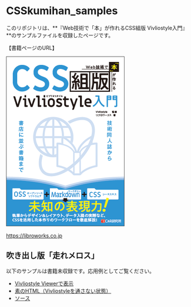 # CSSkumihan_samples
このリポジトリは、**『Web技術で「本」が作れるCSS組版 Vivliostyle入門』**のサンプルファイルを収録したページです。

【書籍ページのURL】

![book cover](bookimage.png)


https://libroworks.co.jp

## 吹き出し版「走れメロス」
以下のサンプルは書籍未収録です。応用例としてご覧ください。

- [Vivliostyle Viewerで表示](https://vivliostyle.org/viewer/#src=https://libroworks.github.io/CSSkumihan_samples/samples/melos/sample5_x_Melos.html)
- [素のHTML（Vivliostyleを通さない状態）](https://libroworks.github.io/CSSkumihan_samples/samples/melos/sample5_x_Melos.html)
- [ソース](https://github.com/libroworks/CSSkumihan_samples/blob/main/samples/melos/sample5_x_Melos.html)
